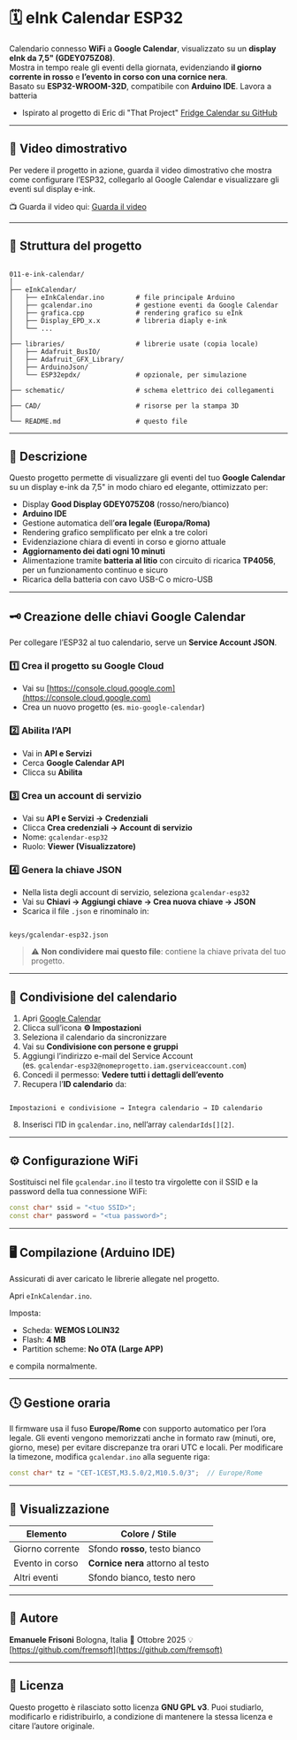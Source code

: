 # 🗓️ eInk Calendar ESP32

Calendario connesso **WiFi** a **Google Calendar**, visualizzato su un **display eInk da 7,5" (GDEY075Z08)**.  
Mostra in tempo reale gli eventi della giornata, evidenziando **il giorno corrente in rosso** e **l’evento in corso con una cornice nera**.  
Basato su **ESP32-WROOM-32D**, compatibile con **Arduino IDE**.
Lavora a batteria 

* Ispirato al progetto di Eric di "That Project"  [Fridge Calendar su GitHub](https://github.com/0015/Fridge-Calendar)

---

## 🎥 Video dimostrativo

Per vedere il progetto in azione, guarda il video dimostrativo che mostra come configurare l’ESP32, collegarlo al Google Calendar e visualizzare gli eventi sul display e-ink.

📺 Guarda il video qui: [Guarda il video](https://youtube.com/@fremsoft)

---

## 📁 Struttura del progetto

```

011-e-ink-calendar/
│
├── eInkCalendar/
│   ├── eInkCalendar.ino        # file principale Arduino
│   ├── gcalendar.ino           # gestione eventi da Google Calendar
│   ├── grafica.cpp             # rendering grafico su eInk
│   ├── Display_EPD_x.x         # libreria diaply e-ink
│   └── ...
│
├── libraries/                  # librerie usate (copia locale)
│   ├── Adafruit_BusIO/
│   ├── Adafruit_GFX_Library/
│   ├── ArduinoJson/
│   └── ESP32epdx/              # opzionale, per simulazione
│
├── schematic/                  # schema elettrico dei collegamenti
│
├── CAD/                        # risorse per la stampa 3D
│
└── README.md                   # questo file

```

---

## 🧠 Descrizione

Questo progetto permette di visualizzare gli eventi del tuo **Google Calendar** su un display e-ink da 7,5" in modo chiaro ed elegante, ottimizzato per:

* Display **Good Display GDEY075Z08** (rosso/nero/bianco)  
* **Arduino IDE** 
* Gestione automatica dell’**ora legale (Europa/Roma)**  
* Rendering grafico semplificato per eInk a tre colori  
* Evidenziazione chiara di eventi in corso e giorno attuale
* **Aggiornamento dei dati ogni 10 minuti** 
* Alimentazione tramite **batteria al litio** con circuito di ricarica **TP4056**, per un funzionamento continuo e sicuro
* Ricarica della batteria con cavo USB-C o micro-USB


---

## 🗝️ Creazione delle chiavi Google Calendar

Per collegare l’ESP32 al tuo calendario, serve un **Service Account JSON**.

### 1️⃣ Crea il progetto su Google Cloud

* Vai su [https://console.cloud.google.com](https://console.cloud.google.com)  
* Crea un nuovo progetto (es. `mio-google-calendar`)

### 2️⃣ Abilita l’API

* Vai in **API e Servizi**  
* Cerca **Google Calendar API**  
* Clicca su **Abilita**

### 3️⃣ Crea un account di servizio

* Vai su **API e Servizi → Credenziali**  
* Clicca **Crea credenziali → Account di servizio**  
* Nome: `gcalendar-esp32`  
* Ruolo: **Viewer (Visualizzatore)**

### 4️⃣ Genera la chiave JSON

* Nella lista degli account di servizio, seleziona `gcalendar-esp32`  
* Vai su **Chiavi → Aggiungi chiave → Crea nuova chiave → JSON**  
* Scarica il file `.json` e rinominalo in:

```

keys/gcalendar-esp32.json

```

> ⚠️ **Non condividere mai questo file**: contiene la chiave privata del tuo progetto.

---

## 📅 Condivisione del calendario

1. Apri [Google Calendar](https://calendar.google.com)  
2. Clicca sull’icona **⚙️ Impostazioni**  
3. Seleziona il calendario da sincronizzare  
4. Vai su **Condivisione con persone e gruppi**  
5. Aggiungi l’indirizzo e-mail del Service Account  
   (es. `gcalendar-esp32@nomeprogetto.iam.gserviceaccount.com`)  
6. Concedi il permesso: **Vedere tutti i dettagli dell’evento**  
7. Recupera l’**ID calendario** da:  

```

Impostazioni e condivisione → Integra calendario → ID calendario

````

8. Inserisci l’ID in `gcalendar.ino`, nell’array `calendarIds[][2]`.

---

## ⚙️ Configurazione WiFi

Sostituisci nel file `gcalendar.ino` il testo tra virgolette con il SSID e la password della tua connessione WiFi:

```cpp
const char* ssid = "<tuo SSID>";
const char* password = "<tua password>";
````

---

## 🖥️ Compilazione (Arduino IDE)

Assicurati di aver caricato le librerie allegate nel progetto.

Apri `eInkCalendar.ino`.

Imposta:
* Scheda: **WEMOS LOLIN32**
* Flash: **4 MB**
* Partition scheme: **No OTA (Large APP)**

 e compila normalmente.

---

## 🕓 Gestione oraria

Il firmware usa il fuso **Europe/Rome** con supporto automatico per l’ora legale.
Gli eventi vengono memorizzati anche in formato raw (minuti, ore, giorno, mese) per evitare discrepanze tra orari UTC e locali.
Per modificare la timezone, modifica `gcalendar.ino` alla seguente riga:

```cpp
const char* tz = "CET-1CEST,M3.5.0/2,M10.5.0/3";  // Europe/Rome
````

---

## 🎨 Visualizzazione

| Elemento        | Colore / Stile                     |
| --------------- | ---------------------------------- |
| Giorno corrente | Sfondo **rosso**, testo bianco     |
| Evento in corso | **Cornice nera** attorno al testo  |
| Altri eventi    | Sfondo bianco, testo nero          |

---

## 🧰 Autore

**Emanuele Frisoni**
Bologna, Italia
📅 Ottobre 2025
💡 [https://github.com/fremsoft](https://github.com/fremsoft)

---

## 🧾 Licenza

Questo progetto è rilasciato sotto licenza **GNU GPL v3**.
Puoi studiarlo, modificarlo e ridistribuirlo, a condizione di mantenere la stessa licenza e citare l’autore originale.
